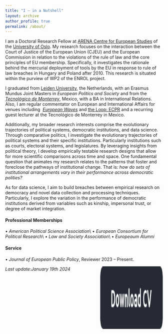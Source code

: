 ```yaml
---
title: "I — in a Nutshell"
layout: archive
author_profile: true
permalink: /about/
---
```


<!-- I am soon to gradute from a Erasmus Mundus Joint Masters in *European Politics and Society* at [Leiden University](https://www.universiteitleiden.nl/en/humanities/graduate-school). I’m also a contributing author and founding member of the [*European Waves*](https://www.europeanwaves.com/eps-spotlight/) blog. My research interests comprise the evolutionary trajectories of political systems, democratic performance, and data science.

Within Comparative Politics, I investigate the evolutionary trajectories of political systems and their specific institutions. By leveraging insights from political theory, I develop empirically testable research designs that allow for more scientific comparisons across time and space. One fundamental question that animates my research relates to the patterns that foster and foreclose the pathways of institutional change. That is, how do sets of institutional arrangements vary in their performance across democratic polities?

As for data science, I aim to build breaches between empirical research on democracy and novel data collection and processing techniques. Particularly, I explore the variation in the performance of democratic institutions derived from variables such as kinship, impersonal trust, or degree of market integration.

Lastly, I am a regular commentator on European and International Affairs for venues including European Waves, and [the Loop: ECPR](https://theloop.ecpr.eu/) and a recurring guest lecturer at [*the Tecnológico de Monterrey*](https://tec.mx/en/about-us) in Mexico.
 -->

I am a Doctoral Research Fellow at [ARENA Centre for European Studies](https://www.sv.uio.no/arena/english/) of the [University of Oslo](https://www.uio.no/english/). My research focuses on the interaction between the Court of Justice of the European Union (CJEU) and the European Commission in relation to the violations of the rule of law and the core principles of EU membership. Specifically, it investigates the rationale behind the mercurial deployment of tools by the EU in response to rule of law breaches in Hungary and Poland after 2010. This research is situated within the purview of WP2 of the ENROL project. 

I graduated from [Leiden University](https://www.universiteitleiden.nl/en), the Netherlands, with an Erasmus Mundus Joint Masters in *European Politics and Society* and from the *[Tecnológico de Monterrey](https://tec.mx/en/about-us)*, Mexico, with a BA in International Relations. Also, I am regular commentator on European and International Affairs for venues including  *[European Waves](https://www.europeanwaves.com/eps-spotlight/)* and [the Loop: ECPR](https://theloop.ecpr.eu/) and a recurring guest lecturer at the Tecnológico de Monterrey in Mexico. 

Additionally, my broader research interests comprise the evolutionary trajectories of political systems, democratic institutions, and data science. Through comparative politics, I investigate the evolutionary trajectories of political systems and their specific institutions. Particularly institutions such as courts, electoral systems, and legislatures. By leveraging insights from political theory, I develop empirically testable research designs that allow for more scientific comparisons across time and space. One fundamental question that animates my research relates to the patterns that foster and foreclose the pathways of institutional change. That is: *how do sets of institutional arrangements vary in their performance across democratic polities?*

As for data science, I aim to build breaches between empirical research on democracy and novel data collection and processing techniques. Particularly, I explore the variation in the performance of democratic institutions derived from variables such as kinship, impersonal trust, or degree of market integration.

#### Professional Memberships 
• _American Political Science Association_\\
• _European Consortium for Political Research_\\
• _Law and Society Association_\\
• _Europeaum Alumni_

#### Service
 • _Journal of European Public Policy_, Reviewer 2023 – Present. 
<!-- My academic CV: [Academic CV](/assets/files/cv_mmm_2022.pdf) -->

[<img  align="right" width="200" height="200" src="/assets/images/button_download_new.png">](/assets/files/cv_mmm_2022.pdf)


_Last update:January 19th 2024_

